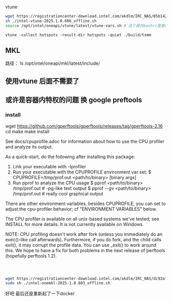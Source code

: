 
vtune


```sh
wget https://registrationcenter-download.intel.com/akdlm/IRC_NAS/05b14253-a457-4472-bcf7-d98676542072/intel-vtune-2025.1.0.686_offline.sh
sh ./intel-vtune-2025.1.0.686_offline.sh
source /opt/intel/oneapi/vtune/latest/vtune-vars.sh # 这个是在bashrc里面的`
```

```
vtune -collect hotspots -result-dir hotspots -quiet ./build/tsmm
```

## MKL
路径：
ls /opt/intel/oneapi/mkl/latest/include/
## 使用vtune 后面不需要了


## 或许是容器内特权的问题 换 google preftools
### install
wget https://github.com/gperftools/gperftools/releases/tag/gperftools-2.16
cd
make
make install


See docs/cpuprofile.adoc for information about how to use the CPU
profiler and analyze its output.

As a quick-start, do the following after installing this package:

1) Link your executable with -lprofiler
2) Run your executable with the CPUPROFILE environment var set:
     $ CPUPROFILE=/tmp/prof.out <path/to/binary> [binary args]
3) Run pprof to analyze the CPU usage
     $ pprof <path/to/binary> /tmp/prof.out      # -pg-like text output
     $ pprof --gv <path/to/binary> /tmp/prof.out # really cool graphical output

There are other environment variables, besides CPUPROFILE, you can set
to adjust the cpu-profiler behavior; cf "ENVIRONMENT VARIABLES" below.

The CPU profiler is available on all unix-based systems we've tested;
see INSTALL for more details.  It is not currently available on Windows.

NOTE: CPU profiling doesn't work after fork (unless you immediately
      do an exec()-like call afterwards).  Furthermore, if you do
      fork, and the child calls exit(), it may corrupt the profile
      data.  You can use _exit() to work around this.  We hope to have
      a fix for both problems in the next release of perftools
      (hopefully perftools 1.2).




```sh



wget https://registrationcenter-download.intel.com/akdlm/IRC_NAS/dc93af13-2b3f-40c3-a41b-2bc05a707a80/intel-onemkl-2025.1.0.803_offline.sh
sudo sh ./intel-onemkl-2025.1.0.803_offline.sh
```



好吧 最后还是重新起了一下docker
